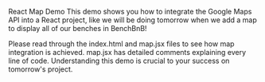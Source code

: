 React Map Demo
This demo shows you how to integrate the Google Maps API into a React project, like we will be doing tomorrow when we add a map to display all of our benches in BenchBnB!

Please read through the index.html and map.jsx files to see how map integration is achieved. map.jsx has detailed comments explaining every line of code. Understanding this demo is crucial to your success on tomorrow's project.